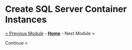 # Create SQL Server Container Instances

[< Previous Module](../modules/kerberos.md) - **[Home](../README.md)** - Next Module \>


Continue \>
